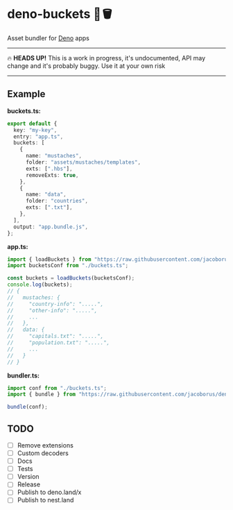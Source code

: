 # deno-buckets 🦕🪣

Asset bundler for [Deno](https://deno.land) apps

---

:fire: **HEADS UP!** This is a work in progress, it's undocumented, API may
change and it's probably buggy. Use it at your own risk

---

## Example

**buckets.ts:**

```typescript
export default {
  key: "my-key",
  entry: "app.ts",
  buckets: [
    {
      name: "mustaches",
      folder: "assets/mustaches/templates",
      exts: [".hbs"],
      removeExts: true,
    },
    {
      name: "data",
      folder: "countries",
      exts: [".txt"],
    },
  ],
  output: "app.bundle.js",
};
```

**app.ts:**

```typescript
import { loadBuckets } from "https://raw.githubusercontent.com/jacoborus/deno-buckets/main/mod.ts";
import bucketsConf from "./buckets.ts";

const buckets = loadBuckets(bucketsConf);
console.log(buckets);
// {
//   mustaches: {
//     "country-info": ".....",
//     "other-info": ".....",
//     ...
//   },
//   data: {
//     "capitals.txt": ".....",
//     "population.txt": ".....",
//     ...
//   }
// }
```

**bundler.ts:**

```typescript
import conf from "./buckets.ts";
import { bundle } from "https://raw.githubusercontent.com/jacoborus/deno-buckets/main/mod.ts";

bundle(conf);
```

## TODO

- [ ] Remove extensions
- [ ] Custom decoders
- [ ] Docs
- [ ] Tests
- [ ] Version
- [ ] Release
- [ ] Publish to deno.land/x
- [ ] Publish to nest.land
